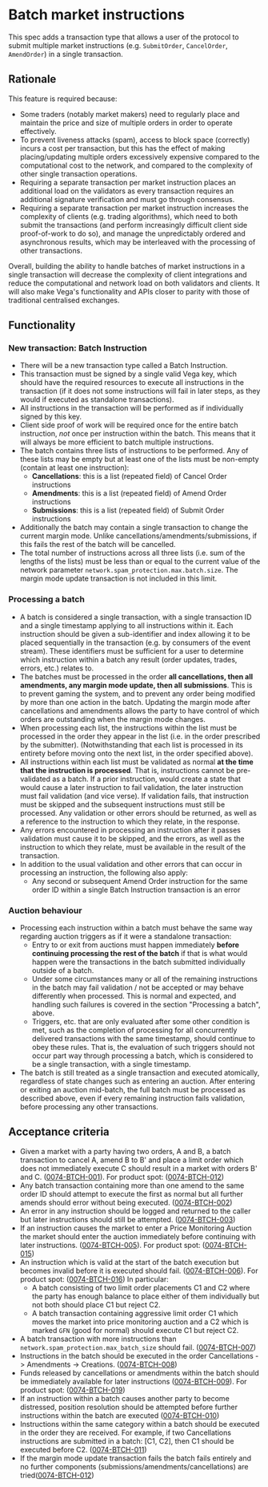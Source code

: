 # Batch market instructions

This spec adds a transaction type that allows a user of the protocol to submit multiple market instructions (e.g. `SubmitOrder`, `CancelOrder`, `AmendOrder`) in a single transaction.

## Rationale

This feature is required because:

- Some traders (notably market makers) need to regularly place and maintain the price and size of multiple orders in order to operate effectively.
- To prevent liveness attacks (spam), access to block space (correctly) incurs a cost per transaction, but this has the effect of making placing/updating multiple orders excessively expensive compared to the computational cost to the network, and compared to the complexity of other single transaction operations.
- Requiring a separate transaction per market instruction places an additional load on the validators as every transaction requires an additional signature verification and must go through consensus.
- Requiring a separate transaction per market instruction increases the complexity of clients (e.g. trading algorithms), which need to both submit the transactions (and perform increasingly difficult client side proof-of-work to do so), and manage the unpredictably ordered and asynchronous results, which may be interleaved with the processing of other transactions.

Overall, building the ability to handle batches of market instructions in a single transaction will decrease the complexity of client integrations and reduce the computational and network load on both validators and clients. It will also make Vega's functionality and APIs closer to parity with those of traditional centralised exchanges.

## Functionality

### New transaction: Batch Instruction

- There will be a new transaction type called a Batch Instruction.
- This transaction must be signed by a single valid Vega key, which should have the required resources to execute all instructions in the transaction (if it does not some instructions will fail in later steps, as they would if executed as standalone transactions).
- All instructions in the transaction will be performed as if individually signed by this key.
- Client side proof of work will be required once for the entire batch instruction, *not* once per instruction within the batch. This means that it will always be more efficient to batch multiple instructions.
- The batch contains three lists of instructions to be performed. Any of these lists may be empty but at least one of the lists must be non-empty (contain at least one instruction):
  - **Cancellations**: this is a list (repeated field) of Cancel Order instructions
  - **Amendments**: this is a list (repeated field) of Amend Order instructions
  - **Submissions**: this is a list (repeated field) of Submit Order instructions
- Additionally the batch may contain a single transaction to change the current margin mode. Unlike cancellations/amendments/submissions, if this fails the rest of the batch will be cancelled.
- The total number of instructions across all three lists (i.e. sum of the lengths of the lists) must be less than or equal to the current value of the network parameter `network.spam_protection.max.batch.size`. The margin mode update transaction is not included in this limit.

### Processing a batch

- A batch is considered a single transaction, with a single transaction ID and a single timestamp applying to all instructions within it. Each instruction should be given a sub-identifier and index allowing it to be placed sequentially in the transaction (e.g. by consumers of the event stream). These identifiers must be sufficient for a user to determine which instruction within a batch any result (order updates, trades, errors, etc.) relates to.
- The batches must be processed in the order **all cancellations, then all amendments, any margin mode update, then all submissions**. This is to prevent gaming the system, and to prevent any order being modified by more than one action in the batch. Updating the margin mode after cancellations and amendments allows the party to have control of which orders are outstanding when the margin mode changes.
- When processing each list, the instructions within the list must be processed in the order they appear in the list (i.e. in the order prescribed by the submitter). (Notwithstanding that each list is processed in its entirety before moving onto the next list, in the order specified above).
- All instructions within each list must be validated as normal **at the time that the instruction is processed**. That is, instructions cannot be pre-validated as a batch. If a prior instruction, would create a state that would cause a later instruction to fail validation, the later instruction must fail validation (and vice verse). If validation fails, that instruction must be skipped and the subsequent instructions must still be processed. Any validation or other errors should be returned, as well as a reference to the instruction to which they relate, in the response.
- Any errors encountered in processing an instruction after it passes validation must cause it to be skipped, and the errors, as well as the instruction to which they relate, must be available in the result of the transaction.
- In addition to the usual validation and other errors that can occur in processing an instruction, the following also apply:
  - Any second or subsequent Amend Order instruction for the same order ID within a single Batch Instruction transaction is an error

### Auction behaviour

- Processing each instruction within a batch must behave the same way regarding auction triggers as if it were a standalone transaction:
  - Entry to or exit from auctions must happen immediately **before continuing processing the rest of the batch** if that is what would happen were the transactions in the batch submitted individually outside of a batch.
  - Under some circumstances many or all of the remaining instructions in the batch may fail validation / not be accepted or may behave differently when processed. This is normal and expected, and handling such failures is covered in the section "Processing a batch", above.
  - Triggers, etc. that are only evaluated after some other condition is met, such as the completion of processing for all concurrently delivered  transactions with the same timestamp, should continue to obey these rules. That is, the evaluation of such triggers should not occur part way through processing a batch, which is considered to be a single transaction, with a single timestamp.
- The batch is still treated as a single transaction and executed atomically, regardless of state changes such as entering an auction.
After entering or exiting an auction mid-batch, the full batch must be processed as described above, even if every remaining instruction fails validation, before processing any other transactions.

## Acceptance criteria

- Given a market with a party having two orders, A and B, a batch transaction to cancel A, amend B to B' and place a limit order which does not immediately execute C should result in a market with orders B' and C. (<a name="0074-BTCH-001" href="#0074-BTCH-001">0074-BTCH-001</a>). For product spot: (<a name="0074-BTCH-012" href="#0074-BTCH-012">0074-BTCH-012</a>)
- Any batch transaction containing more than one amend to the same order ID should attempt to execute the first as normal but all further amends should error without being executed. (<a name="0074-BTCH-002" href="#0074-BTCH-002">0074-BTCH-002</a>)
- An error in any instruction should be logged and returned to the caller but later instructions should still be attempted. (<a name="0074-BTCH-003" href="#0074-BTCH-003">0074-BTCH-003</a>)
- If an instruction causes the market to enter a Price Monitoring Auction the market should enter the auction immediately before continuing with later instructions. (<a name="0074-BTCH-005" href="#0074-BTCH-005">0074-BTCH-005</a>). For product spot: (<a name="0074-BTCH-015" href="#0074-BTCH-015">0074-BTCH-015</a>)
- An instruction which is valid at the start of the batch execution but becomes invalid before it is executed should fail. (<a name="0074-BTCH-006" href="#0074-BTCH-006">0074-BTCH-006</a>). For product spot: (<a name="0074-BTCH-016" href="#0074-BTCH-016">0074-BTCH-016</a>) In particular:
  - A batch consisting of two limit order placements C1 and C2 where the party has enough balance to place either of them individually but not both should place C1 but reject C2.
  - A batch transaction containing aggressive limit order C1 which moves the market into price monitoring auction and a C2 which is marked `GFN` (good for normal) should execute C1 but reject C2.
- A batch transaction with more instructions than `network.spam_protection.max_batch_size` should fail. (<a name="0074-BTCH-007" href="#0074-BTCH-007">0074-BTCH-007</a>)
- Instructions in the batch should be executed in the order Cancellations -> Amendments -> Creations.  (<a name="0074-BTCH-008" href="#0074-BTCH-008">0074-BTCH-008</a>)
- Funds released by cancellations or amendments within the batch should be immediately available for later instructions (<a name="0074-BTCH-009" href="#0074-BTCH-009">0074-BTCH-009</a>). For product spot: (<a name="0074-BTCH-019" href="#0074-BTCH-019">0074-BTCH-019</a>)
- If an instruction within a batch causes another party to become distressed, position resolution should be attempted before further instructions within the batch are executed (<a name="0074-BTCH-010" href="#0074-BTCH-010">0074-BTCH-010</a>)
- Instructions within the same category within a batch should be executed in the order they are received. For example, if two Cancellations instructions are submitted in a batch: [C1, C2], then C1 should be executed before C2. (<a name="0074-BTCH-011" href="#0074-BTCH-011">0074-BTCH-011</a>)
- If the margin mode update transaction fails the batch fails entirely and no further components (submissions/amendments/cancellations) are tried(<a name="0074-BTCH-012" href="#0074-BTCH-012">0074-BTCH-012</a>)
